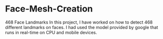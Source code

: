 # Face-Mesh-Creation
468 Face Landmarks
In this project, I have worked on  how to detect 468 different landmarks on faces. I had used the model provided by google that runs in real-time on CPU and mobile devices.
